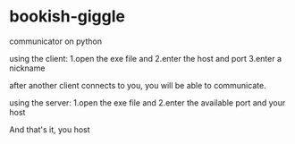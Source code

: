 # bookish-giggle
communicator on python

using the client: 
1.open the exe file and
2.enter the host and port
3.enter a nickname

after another client connects to you, you will be able to communicate.


using the server: 
1.open the exe file and
2.enter the available port and your host

And that's it, you host
